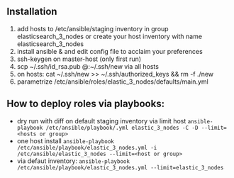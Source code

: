 ## Installation
1. add hosts to /etc/ansible/staging inventory in group elasticsearch_3_nodes or create your host inventory with name elasticsearch_3_nodes 
2. install ansible & and edit config file to acclaim your preferences
3. ssh-keygen on master-host (only first run)
4. scp \~/.ssh/id\_rsa.pub <user>@<hostanme>:~/.ssh/new via all hosts
5. on hosts: cat ~/.ssh/new >> ~/.ssh/authorized_keys && rm -f ./new
6. parametrize /etc/ansible/roles/elastic_3_nodes/defaults/main.yml

## How to deploy roles via playbooks:
* dry run with diff on default staging inventory via limit host `ansible-playbook /etc/ansible/playbook/.yml elastic_3_nodes -C -D --limit=<hosts or group>`
* one host install `ansible-playbook /etc/ansible/playbook/elastic_3_nodes.yml -i /etc/ansible/elastic_3_nodes --limit=<host or group>`
* via defaut inventory: `ansible-playbook /etc/ansible/playbook/elastic_3_nodes.yml --limit=elastic_3_nodes`

